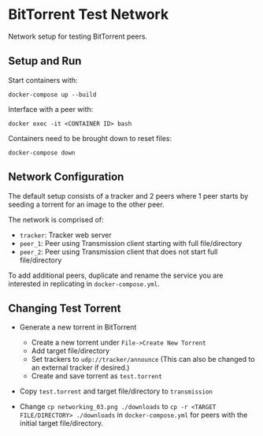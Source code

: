 # BitTorrent Test Network

Network setup for testing BitTorrent peers.

## Setup and Run

Start containers with:

    docker-compose up --build

Interface with a peer with:

    docker exec -it <CONTAINER ID> bash

Containers need to be brought down to reset files:

    docker-compose down

## Network Configuration

The default setup consists of a tracker and 2 peers where
1 peer starts by seeding a torrent for an image to the
other peer.

The network is comprised of:
  - `tracker`: Tracker web server
  - `peer_1`: Peer using Transmission client starting with full file/directory
  - `peer_2`: Peer using Transmission client that does not start full file/directory

To add additional peers, duplicate and rename the service you are interested in replicating
in `docker-compose.yml`.

## Changing Test Torrent

- Generate a new torrent in BitTorrent
  - Create a new torrent under `File->Create New Torrent`
  - Add target file/directory
  - Set trackers to `udp://tracker/announce` (This can also be changed to an external tracker if desired.)
  - Create and save torrent as `test.torrent`

- Copy `test.torrent` and target file/directory to `transmission`

- Change `cp networking_03.png ./downloads` to `cp -r <TARGET FILE/DIRECTORY> ./downloads` in `docker-compose.yml`
for peers with the initial target file/directory.
